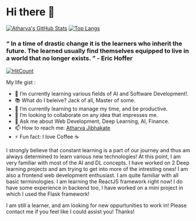 # Hi there 👋

[![Atharva's GitHub Stats](https://github-readme-stats.vercel.app/api?username=atharvagj-ai&show_icons=true&theme=radical)](https://github.com/anuraghazra/github-readme-stats)
[![Top Langs](https://github-readme-stats.vercel.app/api/top-langs/?username=atharvagj-ai&show_icons=true&theme=radical)](https://github.com/anuraghazra/github-readme-stats)

### “ In a time of drastic change it is the learners who inherit the future. The learned usually find themselves equipped to live in a world that no longer exists. ” - Eric Hoffer

[![HitCount](http://hits.dwyl.com/atharvagj-ai/atharvagj-ai.svg)](http://hits.dwyl.com/atharvagj-ai/atharvagj-ai)

My life gist :

- 🔭 I’m currently learning various fields of AI and Software Development!.
- 📚 What do I beleive? Jack of all, Master of some.
- 🌱 I’m currently learning to manage my time, and be productive.
- 👯 I’m looking to collaborate on any idea that impresses me.
- 💬 Ask me about Web Development, Deep Learning, AI, Finance.
- 📫 How to reach me: [Atharva Jibhakate](https://www.linkedin.com/atharva-jibhakate)
- ⚡ Fun fact: I love Coffee ☕

I strongly believe that constant learning is a part of our journey and thus am 
always determined to learn various new technologies! At this point, I am
very familiar with most of the AI and DL concepts. I have worked on 2 
Deep learning projects and am trying to get into more of the intresting ones!
I am also a frontend web development enthusiast. I am quite familiar with all 
basic terminologies. I am learning the ReactJS framework right now! I do have 
some experience in backend too, I have worked on a mini project in which I 
used the Flask framework!

I am still a learner, and am looking for new oppurtunities to work in! Please
contact me if you feel like I could assist you! Thanks!

